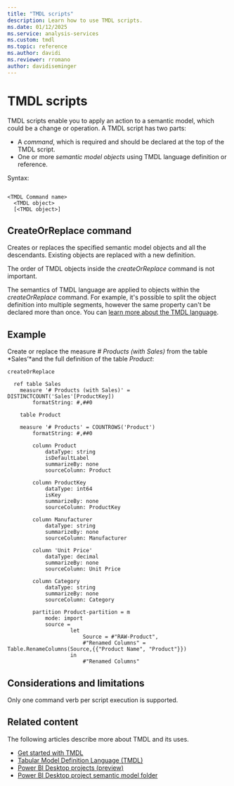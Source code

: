 ```yaml
---
title: "TMDL scripts"
description: Learn how to use TMDL scripts.
ms.date: 01/12/2025
ms.service: analysis-services
ms.custom: tmdl
ms.topic: reference
ms.author: davidi
ms.reviewer: rromano
author: davidiseminger
---
```


# TMDL scripts

TMDL scripts enable you to apply an action to a semantic model, which could be a change or operation. A TMDL script has two parts:

* A *command*, which is required and should be declared at the top of the TMDL script.
* One or more *semantic model objects* using TMDL language definition or reference.

Syntax:


```tmdl

<TMDL Command name>
  <TMDL object>
  [<TMDL object>]

```



## CreateOrReplace command

Creates or replaces the specified semantic model objects and all the descendants. Existing objects are replaced with a new definition.

The order of TMDL objects inside the *createOrReplace* command is not important. 

The semantics of TMDL language are applied to objects within the *createOrReplace* command. For example, it's possible to split the object definition into multiple segments, however the same property can't be declared more than once. You can [learn more about the TMDL language](tmdl-overview.md).


## Example

Create or replace the measure *# Products (with Sales)* from the table *Sales’*and the full definition of the table *Product*:



```tmdl
createOrReplace

  ref table Sales
    measure '# Products (with Sales)' = DISTINCTCOUNT('Sales'[ProductKey])
        formatString: #,##0
    
    table Product

    measure '# Products' = COUNTROWS('Product')
        formatString: #,##0

        column Product
            dataType: string
            isDefaultLabel
            summarizeBy: none
            sourceColumn: Product

        column ProductKey
            dataType: int64
            isKey
            summarizeBy: none
            sourceColumn: ProductKey        

        column Manufacturer
            dataType: string
            summarizeBy: none
            sourceColumn: Manufacturer      

        column 'Unit Price'
            dataType: decimal
            summarizeBy: none
            sourceColumn: Unit Price

        column Category
            dataType: string
            summarizeBy: none
            sourceColumn: Category

        partition Product-partition = m
            mode: import
            source =
                    let
                        Source = #"RAW-Product",
                        #"Renamed Columns" = Table.RenameColumns(Source,{{"Product Name", "Product"}})
                    in
                        #"Renamed Columns"
```

## Considerations and limitations

Only one command verb per script execution is supported.

## Related content

The following articles describe more about TMDL and its uses.

* [Get started with TMDL](/analysis-services/tmdl/tmdl-how-to)
* [Tabular Model Definition Language (TMDL)](/analysis-services/tmdl/tmdl-overview)
* [Power BI Desktop projects (preview)](/power-bi/developer/projects/projects-overview)
* [Power BI Desktop project semantic model folder](/power-bi/developer/projects/projects-dataset)


